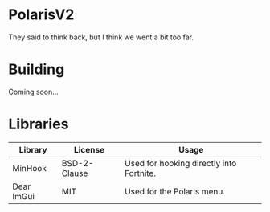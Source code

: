 # PolarisV2
They said to think back, but I think we went a bit too far.

# Building
Coming soon...

# Libraries
| Library       | License       | Usage                                    |
| ------------- | ------------- | ---------------------------------------- |
| MinHook       | BSD-2-Clause  | Used for hooking directly into Fortnite. |
| Dear ImGui    | MIT           | Used for the Polaris menu.               |
